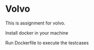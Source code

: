 # Volvo 

This is assignment for volvo.

Install docker in your machine

Run Dockerfile to execute the testcases
